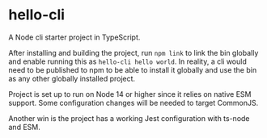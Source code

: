 # hello-cli

A Node cli starter project in TypeScript.

After installing and building the project, run `npm link` to link the bin globally and enable running this as `hello-cli hello world`. In reality, a cli would need to be published to npm to be able to install it globally and use the bin as any other globally installed project.

Project is set up to run on Node 14 or higher since it relies on native ESM support. Some configuration changes will be needed to target CommonJS.

Another win is the project has a working Jest configuration with ts-node and ESM.
